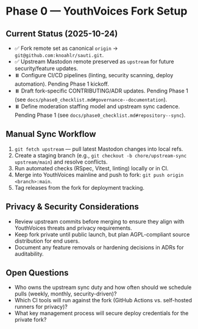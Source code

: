 # Phase 0 — YouthVoices Fork Setup

## Current Status (2025-10-24)
- ✅ Fork remote set as canonical `origin` → `git@github.com:knoahlr/sauti.git`.
- ✅ Upstream Mastodon remote preserved as `upstream` for future security/feature updates.
- ⏸️ Configure CI/CD pipelines (linting, security scanning, deploy automation). Pending Phase 1 kickoff.
- ⏸️ Draft fork-specific CONTRIBUTING/ADR updates. Pending Phase 1 (see `docs/phase0_checklist.md#governance--documentation`).
- ⏸️ Define moderation staffing model and upstream sync cadence. Pending Phase 1 (see `docs/phase0_checklist.md#repository--sync`).

## Manual Sync Workflow
1. `git fetch upstream` — pull latest Mastodon changes into local refs.
2. Create a staging branch (e.g., `git checkout -b chore/upstream-sync upstream/main`) and resolve conflicts.
3. Run automated checks (RSpec, Vitest, linting) locally or in CI.
4. Merge into YouthVoices mainline and push to fork: `git push origin <branch>:main`.
5. Tag releases from the fork for deployment tracking.

## Privacy & Security Considerations
- Review upstream commits before merging to ensure they align with YouthVoices threats and privacy requirements.
- Keep fork private until public launch, but plan AGPL-compliant source distribution for end users.
- Document any feature removals or hardening decisions in ADRs for auditability.

## Open Questions
- Who owns the upstream sync duty and how often should we schedule pulls (weekly, monthly, security-driven)?
- Which CI tools will run against the fork (GitHub Actions vs. self-hosted runners for privacy)?
- What key management process will secure deploy credentials for the private fork?

